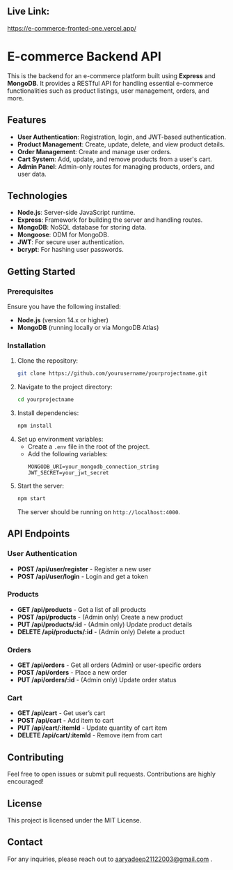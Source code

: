 ## Live Link: 
https://e-commerce-fronted-one.vercel.app/

# E-commerce Backend API

This is the backend for an e-commerce platform built using **Express** and **MongoDB**. It provides a RESTful API for handling essential e-commerce functionalities such as product listings, user management, orders, and more.

## Features

- **User Authentication**: Registration, login, and JWT-based authentication.
- **Product Management**: Create, update, delete, and view product details.
- **Order Management**: Create and manage user orders.
- **Cart System**: Add, update, and remove products from a user's cart.
- **Admin Panel**: Admin-only routes for managing products, orders, and user data.

## Technologies

- **Node.js**: Server-side JavaScript runtime.
- **Express**: Framework for building the server and handling routes.
- **MongoDB**: NoSQL database for storing data.
- **Mongoose**: ODM for MongoDB.
- **JWT**: For secure user authentication.
- **bcrypt**: For hashing user passwords.

## Getting Started

### Prerequisites

Ensure you have the following installed:
- **Node.js** (version 14.x or higher)
- **MongoDB** (running locally or via MongoDB Atlas)

### Installation

1. Clone the repository:
    ```bash
    git clone https://github.com/yourusername/yourprojectname.git
    ```
2. Navigate to the project directory:
    ```bash
    cd yourprojectname
    ```
3. Install dependencies:
    ```bash
    npm install
    ```
4. Set up environment variables:
   - Create a `.env` file in the root of the project.
   - Add the following variables:
      ```plaintext
      MONGODB_URI=your_mongodb_connection_string
      JWT_SECRET=your_jwt_secret
      ```
5. Start the server:
    ```bash
    npm start
    ```
   The server should be running on `http://localhost:4000`.

## API Endpoints

### User Authentication

- **POST /api/user/register** - Register a new user
- **POST /api/user/login** - Login and get a token

### Products

- **GET /api/products** - Get a list of all products
- **POST /api/products** - (Admin only) Create a new product
- **PUT /api/products/:id** - (Admin only) Update product details
- **DELETE /api/products/:id** - (Admin only) Delete a product

### Orders

- **GET /api/orders** - Get all orders (Admin) or user-specific orders
- **POST /api/orders** - Place a new order
- **PUT /api/orders/:id** - (Admin only) Update order status

### Cart

- **GET /api/cart** - Get user’s cart
- **POST /api/cart** - Add item to cart
- **PUT /api/cart/:itemId** - Update quantity of cart item
- **DELETE /api/cart/:itemId** - Remove item from cart

## Contributing

Feel free to open issues or submit pull requests. Contributions are highly encouraged!

## License

This project is licensed under the MIT License.

## Contact

For any inquiries, please reach out to aaryadeep21122003@gmail.com .
